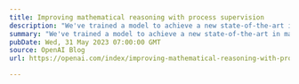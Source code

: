 ```yaml
---
title: Improving mathematical reasoning with process supervision
description: "We've trained a model to achieve a new state-of-the-art in mathematical problem solving by rewarding each correct step of reasoning (“process supervision”) instead of simply rewarding the correct final answer (“outcome supervision”). In addition to boosting performance relative to outcome supervision, process supervision also has an important alignment benefit: it directly trains the model to produce a chain-of-thought that is endorsed by humans."
summary: "We've trained a model to achieve a new state-of-the-art in mathematical problem solving by rewarding each correct step of reasoning (“process supervision”) instead of simply rewarding the correct final answer (“outcome supervision”). In addition to boosting performance relative to outcome supervision, process supervision also has an important alignment benefit: it directly trains the model to produce a chain-of-thought that is endorsed by humans."
pubDate: Wed, 31 May 2023 07:00:00 GMT
source: OpenAI Blog
url: https://openai.com/index/improving-mathematical-reasoning-with-process-supervision

---
```


